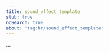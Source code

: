 ```yaml
---
title: sound_effect_template
stub: true
noSearch: true
about: 'tag:hr/sound_effect_template'
---
```

  ...
